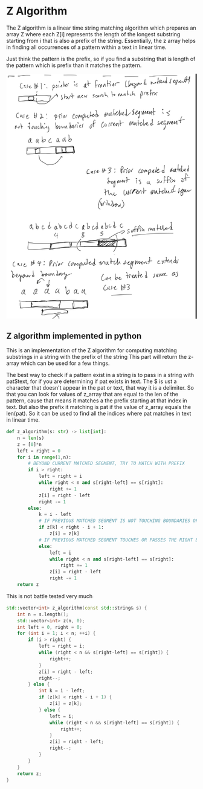 # Z Algorithm

The Z algorithm is a linear time string matching algorithm which prepares an array Z where each Z[i] represents the length of the longest substring starting from i that is also a prefix of the string.  Essentially, the z array helps in finding all occurrences of a pattern within a text in linear time. 

Just think the pattern is the prefix, so if you find a substring that is length of the pattern which is prefix than it matches the pattern.

![z algo](images/z_algorithm.png)

## Z algorithm implemented in python

This is an implementation of the Z algorithm for computing matching substrings in a string with the prefix of the string
This part will return the z-array which can be used for a few things.

The best way to check if a pattern exist in a string is to pass in a string with 
pat$text, for if you are determining if pat exists in text.  The $ is ust a character that doesn't appear in the pat or text, that way it is a delimiter. So that 
you can look for values of z_array that are equal to the len of the pattern, cause that means it matches a the prefix starting at that index in text.  But also the prefix 
it matching is pat if the value of z_array equals the len(pat).  So it can be used to find all the indices where pat matches in text in linear time.  

```py
def z_algorithm(s: str) -> list[int]:
    n = len(s)
    z = [0]*n
    left = right = 0
    for i in range(1,n):
        # BEYOND CURRENT MATCHED SEGMENT, TRY TO MATCH WITH PREFIX
        if i > right:
            left = right = i
            while right < n and s[right-left] == s[right]:
                right += 1
            z[i] = right - left
            right -= 1
        else:
            k = i - left
            # IF PREVIOUS MATCHED SEGMENT IS NOT TOUCHING BOUNDARIES OF CURRENT MATCHED SEGMENT
            if z[k] < right - i + 1:
                z[i] = z[k]
            # IF PREVIOUS MATCHED SEGMENT TOUCHES OR PASSES THE RIGHT BOUNDARY OF CURRENT MATCHED SEGMENT
            else:
                left = i
                while right < n and s[right-left] == s[right]:
                    right += 1
                z[i] = right - left
                right -= 1
    return z
```

This is not battle tested very much

```cpp
std::vector<int> z_algorithm(const std::string& s) {
    int n = s.length();
    std::vector<int> z(n, 0);
    int left = 0, right = 0;
    for (int i = 1; i < n; ++i) {
        if (i > right) {
            left = right = i;
            while (right < n && s[right-left] == s[right]) {
                right++;
            }
            z[i] = right - left;
            right--;
        } else {
            int k = i - left;
            if (z[k] < right - i + 1) {
                z[i] = z[k];
            } else {
                left = i;
                while (right < n && s[right-left] == s[right]) {
                    right++;
                }
                z[i] = right - left;
                right--;
            }
        }
    }
    return z;
}
```